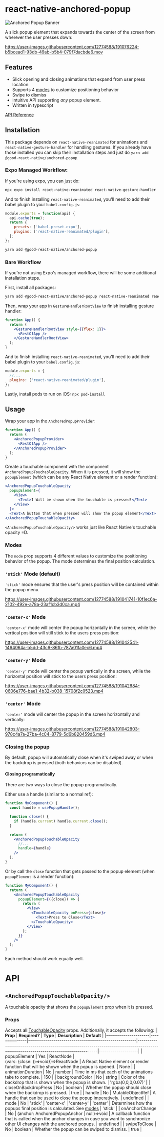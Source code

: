 # react-native-anchored-popup

![Anchored Popup Banner](https://user-images.githubusercontent.com/12774588/191040330-8244eeb0-84d7-4c8e-b24b-4de23dc81c25.png)

A slick popup element that expands towards the center of the screen from wherever the user presses down:

https://user-images.githubusercontent.com/12774588/191076224-b5bcead1-93db-49ab-b5b4-079f7dacbde6.mov

## Features

- Slick opening and closing animations that expand from user press location
- Supports 4 [modes](#modes) to customize positioning behavior
- Swipe to dismiss
- Intuitive API supporting _any_ popup element.
- Written in typescript

[API Reference](#api)

## Installation

This package depends on `react-native-reanimated` for animations and `react-native-gesture-handler` for handling gestures. If you already have those installed you can skip their installation steps and just do `yarn add @good-react-native/anchored-popup`.

### Expo Managed Workflow:

If you're using expo, you can just do:

```sh
npx expo install react-native-reanimated react-native-gesture-handler
```

And to finish installing `react-native-reanimated`, you'll need to add their babel plugin to your `babel.config.js`:

```js
module.exports = function(api) {
  api.cache(true);
  return {
    presets: ['babel-preset-expo'],
    plugins: ['react-native-reanimated/plugin'],
  };
};
```

```sh
yarn add @good-react-native/anchored-popup
```

### Bare Workflow

If you're not using Expo's managed workflow, there will be some additional installation steps.

First, install all packages:

```sh
yarn add @good-react-native/anchored-popup react-native-reanimated react-native-gesture-handler
```

Then, wrap your app in `GestureHandlerRootView` to finish installing gesture handler:

```jsx
function App() {
  return (
    <GestureHandlerRootView style={{flex: 1}}>
      <RestOfApp />
    </GestureHandlerRootView>
  );
}
```

And to finish installing `react-native-reanimated`, you'll need to add their babel plugin to your `babel.config.js`:

```js
module.exports = {
  //...
  plugins: ['react-native-reanimated/plugin'],
};
```

Lastly, install pods to run on iOS:
`npx pod-install`

## Usage

Wrap your app in the `AnchoredPopupProvider`:

```jsx
function App() {
  return (
    <AnchoredPopupProvider>
      <RestOfApp />
    </AnchoredPopupProvider>
  );
}
```

Create a touchable component with the component `AnchoredPopupTouchableOpacity`. When it is pressed, it will show the `popupElement` (which can be any React Native element or a render function):

```jsx
<AnchoredPopupTouchableOpacity
  popupElement={
    <View>
      <Text>I Will be shown when the touchable is pressed!</Text>
    </View>
  }>
  <Text>A button that when pressed will show the popup element</Text>
</AnchoredPopupTouchableOpacity>
```

`<AnchoredPopupTouchableOpacity/>` works just like React Native's touchable opacity =D.

### Modes

The `mode` prop supports 4 different values to customize the positioning behavior of the popup. The mode determines the final position calculation.

### `'stick'` Mode (default)

`'stick'` mode ensures that the user's press position will be contained within the popup menu.

https://user-images.githubusercontent.com/12774588/191041741-10f1ec6a-2102-492e-a78a-23af1cb3d0ca.mp4

### `'center-x'` Mode

`'center-x'` mode will center the popup horizontally in the screen, while the vertical position will still stick to the users press position:

https://user-images.githubusercontent.com/12774588/191042541-1464064a-b5dd-43c6-86fb-787a01fa0ec6.mp4

### `'center-y'` Mode

`'center-y'` mode will center the popup vertically in the screen, while the horizontal position will stick to the users press position:

https://user-images.githubusercontent.com/12774588/191042684-0606e776-bae1-4b32-b038-15708f2c0523.mp4

### `'center'` Mode

`'center'` mode will center the popup in the screen horizontally and vertically:

https://user-images.githubusercontent.com/12774588/191042803-978c4a7a-27ba-4c04-8779-5d6b820459d6.mp4

### Closing the popup

By default, popup will automatically close when it's swiped away or when the backdrop is pressed (both behaviors can be disabled).

#### Closing programatically

There are two ways to close the popup programatically.

Either use a handle (similar to a normal ref):

```jsx
function MyComponent() {
  const handle = usePopupHandle();

  function close() {
    if (handle.current) handle.current.close();
  }

  return (
    <AnchoredPopupTouchableOpacity
      //...
      handle={handle}
    />
  );
}
```

Or by call the `close` function that gets passed to the popup element (when `popupElement` is a render function):

```jsx
function MyComponent() {
  return (
    <AnchoredPopupTouchableOpacity
      popupElement={({close}) => {
        return (
          <View>
            <TouchableOpacity onPress={close}>
              <Text>Press to Close</Text>
            </TouchableOpacity>
          </View>
        );
      }}
    />
  );
}
```

Each method should work equally well.

# API

## `<AnchoredPopupTouchableOpacity/>`

A touchable opacity that shows the `popupElement` prop when it is pressed.

### Props

Accepts all [TouchableOpacity](https://reactnative.dev/docs/touchableopacity) props. Additionally, it accepts the following:
| **Prop** | **Required?** | **Type** | **Description** | **Default** |
|----------------------|---------------|-------------------------------------------------------|---------------------------------------------------------------------------------------------------------------------------------------|--------------------|
| popupElement | Yes | ReactNode \| <br>(vars: {close: ()=>void})=>ReactNode | A React Native element or render function that will be shown when the popup is opened. | None |
| animationDuration | No | number | Time in ms that each of the animations take to complete. | 150 |
| backgroundColor | No | string | Color of the backdrop that is shown when the popup is shown. | 'rgba(0,0,0,0.07)' |
| closeOnBackdropPress | No | boolean | Whether the popup should close when the backdrop is pressed. | true |
| handle | No | MutableObjectRef<AnchoredPopupHandle> | A handle that can be used to close the popup imperatively. | undefined |
| mode | No | 'stick' \| 'center-x' \| 'center-y' \| 'center' | Determines how the popups final position is calculated. See [modes](#modes) | 'stick' |
| onAnchorChange | No | (anchor: AnchoredPopupAnchor \| null)=>void | A callback function that is called when the anchor changes in case you want to synchronize other UI changes with the anchored popups. | undefined |
| swipeToClose | No | boolean | Whether the popup can be swiped to dismiss. | true |
